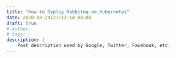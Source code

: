 ```yaml
---
title: "How to Deploy Rabbitmq on Kubernetes"
date: 2020-08-24T21:12:14-04:00
draft: true
# author:
# tags:
description: |
    Post description used by Google, Twitter, Facebook, etc.
---
```


